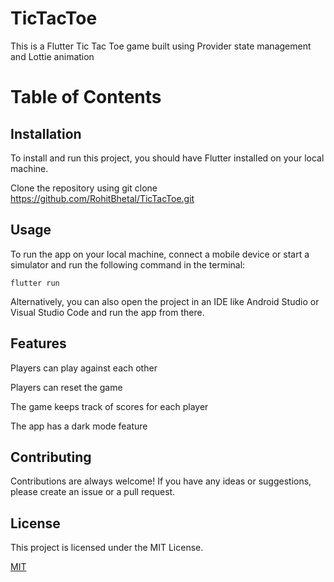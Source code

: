 # TicTacToe

This is a Flutter Tic Tac Toe game built using Provider state management and Lottie animation

# Table of Contents

## Installation
  To install and run this project, you should have Flutter installed on your local machine.

Clone the repository using git clone https://github.com/RohitBhetal/TicTacToe.git


## Usage
  To run the app on your local machine, connect a mobile device or start a simulator and run the following command in the terminal:

```flutter
flutter run
```
Alternatively, you can also open the project in an IDE like Android Studio or Visual Studio Code and run the app from there.
## Features
Players can play against each other

Players can reset the game

The game keeps track of scores for each player

The app has a dark mode feature

## Contributing
Contributions are always welcome! If you have any ideas or suggestions, please create an issue or a pull request.
## License
This project is licensed under the MIT License.

[MIT](https://choosealicense.com/licenses/mit/)
